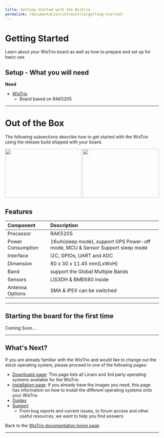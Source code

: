 ```yaml
---
title: Getting Started with the WisTrio
permalink: /documentation/iot/wistrio/getting-started/
---
```


# Getting Started

Learn about your WisTrio board as well as how to prepare and set up for basic use

## Setup - What you will need

**Need**

- [WisTrio](https://www.96boards.org/)
   - Board based on RAK5205

***

# Out of the Box

The following subsections describe how to get started with the WisTrio using the release build shipped with your board.

<img src="" data-canonical-src="" width="250" height="160" />
<img src="" data-canonical-src="" width="250" height="160" />

## Features

|   Component          |   Description                                                                                    |
|:---------------------|:-------------------------------------------------------------------------------------------------|
| Processor            | RAK5205                                                                                          |
| Power Consumption    | 16uA(sleep mode), support GPS Power-off mode, MCU & Sensor Support sleep mode                    |
| Interface            | I2C, GPIOs, UART and ADC                                                                         |
| Dimension            | 60 x 30 x 11.45 mm(LxWxH)                                                                        |
| Band                 | support the Global Multiple Bands                                                                |
| Sensors              | LIS3DH & BME680 inside                                                                           |
| Antenna Options      | SMA & iPEX can be switched                                                                       |

***

## Starting the board for the first time

Coming Soon...

***

## What's Next?

If you are already familiar with the WisTrio and would like to change out the stock operating system, please proceed to one of the following pages:

- [Downloads page](../downloads): This page lists all Linaro and 3rd party operating systems available for the WisTrio
- [Installation page](../installation): If you already have the images you need, this page has information on how to install the different operating systems onto your WisTrio
- [Guides](../guides/)
- [Support](../support)
   - From bug reports and current issues, to forum access and other useful resources, we want to help you find answers

Back to the [WisTrio documentation home page](../)

***
